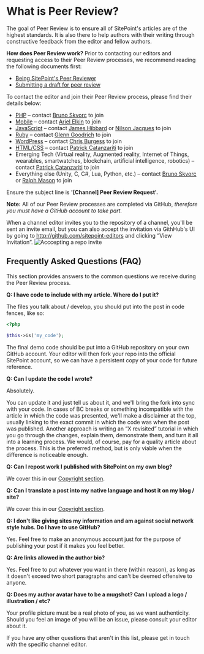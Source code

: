 # What is Peer Review?

The goal of Peer Review is to ensure all of SitePoint's articles are of the highest standards. It is also there to help authors with their writing through constructive feedback from the editor and fellow authors.


**How does Peer Review work?**
Prior to contacting our editors and requesting access to their Peer Review processes, we recommend reading the following documents first:
- [Being SitePoint's Peer Reviewer](https://github.com/sitepoint-editors/author-documentation/blob/master/docs/Process-Peer%20Review-Guidelines%20for%20Peer%20Review.md)
- [Submitting a draft for peer review](https://github.com/sitepoint-editors/author-documentation/blob/master/docs/Process-Submitting%20a%20draft%20for%20Peer%20Reviewing.md)


To contact the editor and join their Peer Review process, please find their details below:
- [PHP](https://www.sitepoint.com/php/) – contact [Bruno Skvorc](mailto:bruno.skvorc@sitepoint.com) to join
- [Mobile](https://www.sitepoint.com/mobile/) – contact [Ariel Elkin](mailto:ariel.elkin@sitepoint.com) to join
- [JavaScript](https://www.sitepoint.com/javascript/) – contact [James Hibbard](mailto:james.hibbard@sitepoint.com) or [Nilson Jacques](mailto:nilson.jacques@sitepoint.com) to join
- [Ruby](https://www.sitepoint.com/ruby/) – contact [Glenn Goodrich](mailto:glenn.goodrich@sitepoint.com) to join
- [WordPress](https://www.sitepoint.com/wordpress/) – contact [Chris Burgess](mailto:chris.burgess@sitepoint.com) to join
- [HTML/CSS](https://www.sitepoint.com/html-css/) – contact [Patrick Catanzariti](mailto:patrick.catanzariti@sitepoint.com) to join
- Emerging Tech (Virtual reality, Augmented reality, Internet of Things, wearables, smartwatches, blockchain, artificial intelligence, robotics) – contact [Patrick Catanzariti](mailto:patrick.catanzariti@sitepoint.com) to join
- Everything else (Unity, C, C#, Lua, Python, etc.) – contact [Bruno Skvorc](mailto:bruno.skvorc@sitepoint.com) or [Ralph Mason](mailto:ralph.mason@sitepoint.com) to join

Ensure the subject line is **'[Channel] Peer Review Request'.**

**Note:** All of our Peer Review processes are completed via GitHub, *therefore you must have a GitHub account to take part.*

When a channel editor invites you to the repository of a channel, you'll be sent an invite email, but you can also accept the invitation via GithHub's UI by going to http://github.com/sitepoint-editors and clicking “View Invitation”.
![Acccepting a repo invite](https://dab1nmslvvntp.cloudfront.net/wp-content/uploads/2015/06/1433875614Screenshot-2015-06-09-20.44.33-1024x274.png)


## Frequently Asked Questions (FAQ)
This section provides answers to the common questions we receive during the Peer Review process.

**Q: I have code to include with my article. Where do I put it?**

The files you talk about / develop, you should put into the post in code fences, like so:

```php
<?php

$this->is('my_code');
```
The final demo code should be put into a GitHub repository on your own GitHub account. Your editor will then fork your repo into the official SitePoint account, so we can have a persistent copy of your code for future reference.

**Q: Can I update the code I wrote?**

Absolutely.

You can update it and just tell us about it, and we'll bring the fork into sync with your code. In cases of BC breaks or something incompatible with the article in which the code was presented, we'll make a disclaimer at the top, usually linking to the exact commit in which the code was when the post was published. Another approach is writing an “X revisited” tutorial in which you go through the changes, explain them, demonstrate them, and turn it all into a learning process. We would, of course, pay for a quality article about the process. This is the preferred method, but is only viable when the difference is noticeable enough.

**Q: Can I repost work I published with SitePoint on my own blog?**

We cover this in our [Copyright section](https://www.sitepoint.com/write-for-us/#contactspforpermission).

**Q: Can I translate a post into my native language and host it on my blog / site?**

We cover this in our [Copyright section](https://www.sitepoint.com/write-for-us/#translations).

**Q: I don't like giving sites my information and am against social network style hubs. Do I have to use GitHub?**

Yes. Feel free to make an anonymous account just for the purpose of publishing your post if it makes you feel better.

**Q: Are links allowed in the author bio?**

Yes. Feel free to put whatever you want in there (within reason), as long as it doesn't exceed two short paragraphs and can't be deemed offensive to anyone.

**Q: Does my author avatar have to be a mugshot? Can I upload a logo / illustration / etc?**

Your profile picture must be a real photo of you, as we want authenticity. Should you feel an image of you will be an issue, please consult your editor about it.

If you have any other questions that aren't in this list, please get in touch with the specific channel editor.
